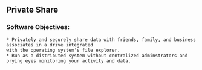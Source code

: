 ## Private Share

### Software Objectives: 
	* Privately and securely share data with friends, family, and business associates in a drive integrated 
	with the operating system's file explorer.  
	* Run as a distributed system without centralized adminstrators and prying eyes monitoring your activity and data.